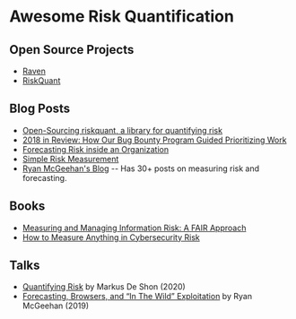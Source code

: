 # Awesome Risk Quantification

## Open Source Projects

- [Raven](https://github.com/idaholab/raven)
- [RiskQuant](https://github.com/Netflix-Skunkworks/riskquant)

## Blog Posts

- [Open-Sourcing riskquant, a library for quantifying risk](https://netflixtechblog.com/open-sourcing-riskquant-a-library-for-quantifying-risk-6720cc1e4968)
- [2018 in Review: How Our Bug Bounty Program Guided Prioritizing Work](https://hackerone.engineering/posts/2018-in-review-how-our-bug-bounty-program-guided-prioritizing-work)
- [Forecasting Risk inside an Organization](https://wardolphin.party/2020/01/24/Forecasting-risks-inside-an-organisation.html)
- [Simple Risk Measurement](https://magoo.github.io/simple-risk/)
- [Ryan McGeehan's Blog](https://scrty.io/) -- Has 30+ posts on measuring risk and forecasting.

## Books

- [Measuring and Managing Information Risk: A FAIR Approach](https://www.amazon.com/Measuring-Managing-Information-Risk-Approach/dp/0124202314)
- [How to Measure Anything in Cybersecurity Risk](https://www.amazon.com/How-Measure-Anything-Cybersecurity-Risk-ebook/dp/B01J4XYM16)

## Talks

- [Quantifying Risk](https://www.infoq.com/presentations/risk-quantification-netflix/) by Markus De Shon (2020)
- [Forecasting, Browsers, and “In The Wild” Exploitation](https://www.youtube.com/watch?v=vzcmzj-JuWk) by Ryan McGeehan (2019)